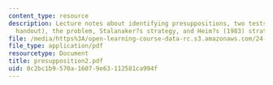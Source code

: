 ```yaml
---
content_type: resource
description: Lecture notes about identifying presuppositions, two tests (from Kai?s
  handout), the problem, Stalanaker?s strategy, and Heim?s (1983) strategy.
file: /media/https%3A/open-learning-course-data-rc.s3.amazonaws.com/24-954-pragmatics-in-linguistic-theory-fall-2006/0c2bc1b9570a16079e63112581ca994f_presupposition2.pdf
file_type: application/pdf
resourcetype: Document
title: presupposition2.pdf
uid: 0c2bc1b9-570a-1607-9e63-112581ca994f
---
```

